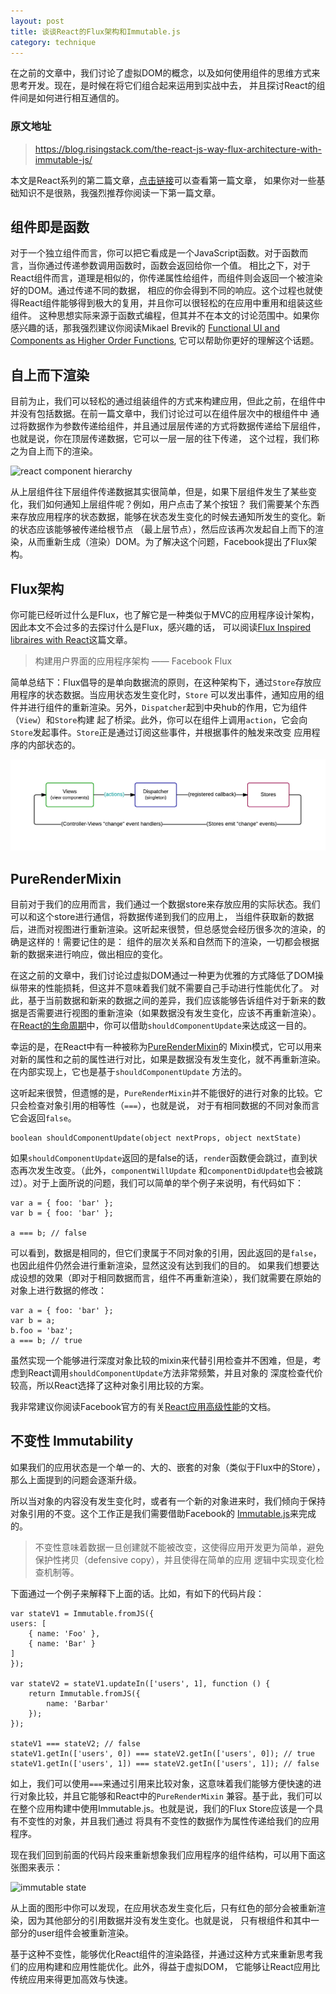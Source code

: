 ```yaml
---
layout: post
title: 谈谈React的Flux架构和Immutable.js
category: technique
---
```


在之前的文章中，我们讨论了虚拟DOM的概念，以及如何使用组件的思维方式来思考开发。现在，是时候在将它们组合起来运用到实战中去，
并且探讨React的组件间是如何进行相互通信的。

<!--more-->

### 原文地址

> https://blog.risingstack.com/the-react-js-way-flux-architecture-with-immutable-js/

本文是React系列的第二篇文章，[点击链接](http://wwsun.me/posts/react-getting-started.html)可以查看第一篇文章，
如果你对一些基础知识不是很熟，我强烈推荐你阅读一下第一篇文章。

## 组件即是函数

对于一个独立组件而言，你可以把它看成是一个JavaScript函数。对于函数而言，当你通过传递参数调用函数时，函数会返回给你一个值。
相比之下，对于React组件而言，道理是相似的，你传递属性给组件，而组件则会返回一个被渲染好的DOM。通过传递不同的数据，
相应的你会得到不同的响应。这个过程也就使得React组件能够得到极大的复用，并且你可以很轻松的在应用中重用和组装这些组件。
这种思想实际来源于函数式编程，但其并不在本文的讨论范围中。如果你感兴趣的话，那我强烈建议你阅读Mikael Brevik的
[Functional UI and Components as Higher Order Functions](http://blog.risingstack.com/functional-ui-and-components-as-higher-order-functions),
它可以帮助你更好的理解这个话题。

## 自上而下渲染

目前为止，我们可以轻松的通过组装组件的方式来构建应用，但此之前，在组件中并没有包括数据。在前一篇文章中，我们讨论过可以在组件层次中的根组件中
通过将数据作为参数传递给组件，并且通过层层传递的方式将数据传递给下层组件，也就是说，你在顶层传递数据，它可以一层一层的往下传递，
这个过程，我们称之为自上而下的渲染。

![react component hierarchy](/img/posts/150827-react-component-hierarchy.png)

从上层组件往下层组件传递数据其实很简单，但是，如果下层组件发生了某些变化，我们如何通知上层组件呢？例如，用户点击了某个按钮？
我们需要某个东西来存放应用程序的状态数据，能够在状态发生变化的时候去通知所发生的变化。新的状态应该能够被传递给根节点
（最上层节点），然后应该再次发起自上而下的渲染，从而重新生成（渲染）DOM。为了解决这个问题，Facebook提出了Flux架构。

## Flux架构

你可能已经听过什么是Flux，也了解它是一种类似于MVC的应用程序设计架构，因此本文不会过多的去探讨什么是Flux，感兴趣的话，
可以阅读[Flux Inspired libraires with React](http://blog.risingstack.com/flux-inspired-libraries-with-react/)这篇文章。

> 构建用户界面的应用程序架构 —— Facebook Flux

简单总结下：Flux倡导的是单向数据流的原则，在这种架构下，通过`Store`存放应用程序的状态数据。当应用状态发生变化时，`Store`
可以发出事件，通知应用的组件并进行组件的重新渲染。另外，`Dispatcher`起到中央hub的作用，它为组件（`View`）和`Store`构建
起了桥梁。此外，你可以在组件上调用`action`，它会向`Store`发起事件。`Store`正是通过订阅这些事件，并根据事件的触发来改变
应用程序的内部状态的。

![flux architecture](/img/posts/150827-flux.png)

## PureRenderMixin

目前对于我们的应用而言，我们通过一个数据store来存放应用的实际状态。我们可以和这个store进行通信，将数据传递到我们的应用上，
当组件获取新的数据后，进而对视图进行重新渲染。这听起来很赞，但总感觉会经历很多次的渲染，的确是这样的！需要记住的是：
组件的层次关系和自然而下的渲染，一切都会根据新的数据来进行响应，做出相应的变化。

在这之前的文章中，我们讨论过虚拟DOM通过一种更为优雅的方式降低了DOM操纵带来的性能损耗，但这并不意味着我们就不需要自己手动进行性能优化了。
对此，基于当前数据和新来的数据之间的差异，我们应该能够告诉组件对于新来的数据是否需要进行视图的重新渲染（如果数据没有发生变化，应该不再重新渲染）。
在[React的生命周期](https://facebook.github.io/react/docs/component-specs.html)中，你可以借助`shouldComponentUpdate`来达成这一目的。

幸运的是，在React中有一种被称为[PureRenderMixin](https://facebook.github.io/react/docs/pure-render-mixin.html)的
Mixin模式，它可以用来对新的属性和之前的属性进行对比，如果是数据没有发生变化，就不再重新渲染。在内部实现上，它也是基于`shouldComponentUpdate`
方法的。

这听起来很赞，但遗憾的是，`PureRenderMixin`并不能很好的进行对象的比较。它只会检查对象引用的相等性（`===`），也就是说，
对于有相同数据的不同对象而言它会返回`false`。

	boolean shouldComponentUpdate(object nextProps, object nextState)
	
如果`shouldComponentUpdate`返回的是false的话，`render`函数便会跳过，直到状态再次发生改变。（此外，`componentWillUpdate`
和`componentDidUpdate`也会被跳过）。对于上面所说的问题，我们可以简单的举个例子来说明，有代码如下：

	var a = { foo: 'bar' };  
	var b = { foo: 'bar' };
	
	a === b; // false  
	
可以看到，数据是相同的，但它们隶属于不同对象的引用，因此返回的是`false`，也因此组件仍然会进行重新渲染，显然这没有达到我们的目的。
如果我们想要达成设想的效果（即对于相同数据而言，组件不再重新渲染），我们就需要在原始的对象上进行数据的修改：

	var a = { foo: 'bar' };  
	var b = a;  
	b.foo = 'baz';  
	a === b; // true  
	
虽然实现一个能够进行深度对象比较的mixin来代替引用检查并不困难，但是，考虑到React调用`shouldComponentUpdate`方法非常频繁，并且对象的
深度检查代价较高，所以React选择了这种对象引用比较的方案。

我非常建议你阅读Facebook官方的有关[React应用高级性能](https://facebook.github.io/react/docs/advanced-performance.html)的文档。

## 不变性 Immutability

如果我们的应用状态是一个单一的、大的、嵌套的对象（类似于Flux中的Store），那么上面提到的问题会逐渐升级。

所以当对象的内容没有发生变化时，或者有一个新的对象进来时，我们倾向于保持对象引用的不变。这个工作正是我们需要借助Facebook的
[Immutable.js](https://github.com/facebook/immutable-js)来完成的。

> 不变性意味着数据一旦创建就不能被改变，这使得应用开发更为简单，避免保护性拷贝（defensive copy），并且使得在简单的应用
逻辑中实现变化检查机制等。

下面通过一个例子来解释下上面的话。比如，有如下的代码片段：

	var stateV1 = Immutable.fromJS({  
	users: [
		{ name: 'Foo' },
		{ name: 'Bar' }
	]
	});
	
	var stateV2 = stateV1.updateIn(['users', 1], function () {  
		return Immutable.fromJS({
			name: 'Barbar'
		});
	});
	
	stateV1 === stateV2; // false  
	stateV1.getIn(['users', 0]) === stateV2.getIn(['users', 0]); // true  
	stateV1.getIn(['users', 1]) === stateV2.getIn(['users', 1]); // false
	
如上，我们可以使用`===`来通过引用来比较对象，这意味着我们能够方便快速的进行对象比较，并且它能够和React中的`PureRenderMixin`
兼容。基于此，我们可以在整个应用构建中使用Immutable.js。也就是说，我们的Flux Store应该是一个具有不变性的对象，并且我们通过
将具有不变性的数据作为属性传递给我们的应用程序。

现在我们回到前面的代码片段来重新想象我们应用程序的组件结构，可以用下面这张图来表示：

![immutable state](/img/posts/150827-immutable-state-1.png)

从上面的图形中你可以发现，在应用状态发生变化后，只有红色的部分会被重新渲染，因为其他部分的引用数据并没有发生变化。也就是说，
只有根组件和其中一部分的user组件会被重新渲染。

基于这种不变性，能够优化React组件的渲染路径，并通过这种方式来重新思考我们的应用构建和应用性能优化。此外，得益于虚拟DOM，
它能够让React应用比传统应用来得更加高效与快速。